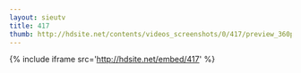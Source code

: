 ```yaml
---
layout: sieutv
title: 417
thumb: http://hdsite.net/contents/videos_screenshots/0/417/preview_360p.mp4.jpg
---
```

{% include iframe src='http://hdsite.net/embed/417' %}
 
